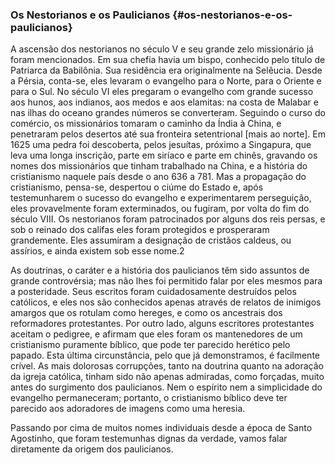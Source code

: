 ### Os Nestorianos e os Paulicianos {#os-nestorianos-e-os-paulicianos}

A ascensão dos nestorianos no século V e seu grande zelo missionário já foram mencionados. Em sua chefia havia um bispo, conhecido pelo título de Patriarca da Babilônia. Sua residência era originalmente na Selêucia. Desde a Pérsia, conta-se, eles levaram o evangelho para o Norte, para o Oriente e para o Sul. No século VI eles pregaram o evangelho com grande sucesso aos hunos, aos indianos, aos medos e aos elamitas: na costa de Malabar e nas ilhas do oceano grandes números se converteram. Seguindo o curso do comércio, os missionários tomaram o caminho da Índia à China, e penetraram pelos desertos até sua fronteira setentrional [mais ao norte]. Em 1625 uma pedra foi descoberta, pelos jesuítas, próximo a Singapura, que leva uma longa inscrição, parte em siríaco e parte em chinês, gravando os nomes dos missionários que tinham trabalhado na China, e a história do cristianismo naquele país desde o ano 636 a 781\. Mas a propagação do cristianismo, pensa-se, despertou o ciúme do Estado e, após testemunharem o sucesso do evangelho e experimentarem perseguição, eles provavelmente foram exterminados, ou fugiram, por volta do fim do século VIII. Os nestorianos foram patrocinados por alguns dos reis persas, e sob o reinado dos califas eles foram protegidos e prosperaram grandemente. Eles assumiram a designação de cristãos caldeus, ou assírios, e ainda existem sob esse nome.2

As doutrinas, o caráter e a história dos paulicianos têm sido assuntos de grande controvérsia; mas não lhes foi permitido falar por eles mesmos para a posteridade. Seus escritos foram cuidadosamente destruídos pelos católicos, e eles nos são conhecidos apenas através de relatos de inimigos amargos que os rotulam como hereges, e como os ancestrais dos reformadores protestantes. Por outro lado, alguns escritores protestantes aceitam o pedigree, e afirmam que eles foram os mantenedores de um cristianismo puramente bíblico, que pode ter parecido herético pelo papado. Esta última circunstância, pelo que já demonstramos, é facilmente crível. As mais dolorosas corrupções, tanto na doutrina quanto na adoração da igreja católica, tinham sido não apenas admiradas, como forçadas, muito antes do surgimento dos paulicianos. Nem o espírito nem a simplicidade do evangelho permaneceram; portanto, o cristianismo bíblico deve ter parecido aos adoradores de imagens como uma heresia.

Passando por cima de muitos nomes individuais desde a época de Santo Agostinho, que foram testemunhas dignas da verdade, vamos falar diretamente da origem dos paulicianos.